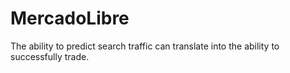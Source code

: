 # MercadoLibre
The ability to predict search traffic can translate into the ability to successfully trade.
